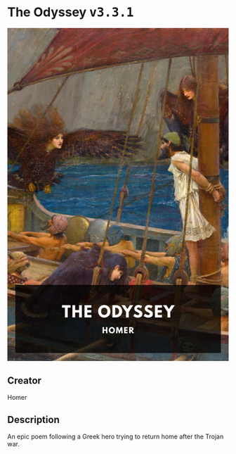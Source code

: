 
# The Odyssey <kbd>v3.3.1</kbd>

<center>
  <img src="./cover-1024.jpg"/>
</center>

## Creator
Homer

## Description
An epic poem following a Greek hero trying to return home after the Trojan war.
